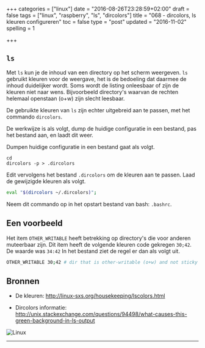 +++
categories = ["linux"]
date = "2016-08-26T23:28:59+02:00"
draft = false
tags = ["linux", "raspberry", "ls", "dircolors"]
title = "068 - dircolors, ls kleuren configureren"
toc = false
type = "post"
updated = "2016-11-02"
spelling = 1

+++


## `ls`

Met `ls` kun je de inhoud van een directory op het scherm weergeven. `ls`
gebruikt kleuren voor de weergave, het is de bedoeling dat daarmee de
inhoud duidelijker wordt.
Soms wordt de listing  onleesbaar of zijn de kleuren niet naar wens. 
Bijvoorbeeld directory's waarvan de rechten helemaal openstaan (o+w) zijn slecht
leesbaar.

De gebruikte kleuren van `ls` zijn echter uitgebreid aan te passen, met het
commando `dircolors`.

De werkwijze is als volgt, dump de huidige configuratie in een bestand, pas het
bestand aan, en laadt dit weer.

Dumpen huidige configuratie in een bestand gaat als volgt.
```
cd
dircolors -p > .dircolors
```

Edit vervolgens het bestand `.dircolors` om de kleuren aan te passen.  Laad de
gewijzigde kleuren als volgt.
```bash
eval "$(dircolors ~/.dircolors)";
```
Neem dit commando op in het opstart bestand van bash: `.bashrc`.


## Een voorbeeld
Het item `OTHER_WRITABLE` heeft betrekking op directory's die voor anderen
muteerbaar zijn. Dit item heeft de volgende kleuren code gekregen `30;42`. De
waarde was `34:42` In het bestand ziet de regel er dan als volgt uit.
```bash
OTHER_WRITABLE 30;42 # dir that is other-writable (o+w) and not sticky
```

## Bronnen

* De kleuren: 
http://linux-sxs.org/housekeeping/lscolors.html

* Dircolors informatie: 
http://unix.stackexchange.com/questions/94498/what-causes-this-green-background-in-ls-output


![Linux](/img/logo_linux.jpg)

* * *

